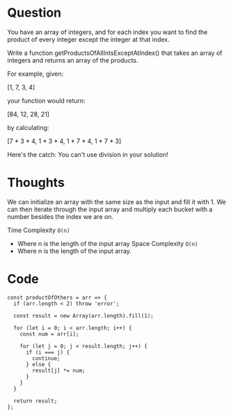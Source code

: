 # Question
You have an array of integers, and for each index you want to find the product of every integer except the integer at that index.

Write a function getProductsOfAllIntsExceptAtIndex() that takes an array of integers and returns an array of the products.

For example, given:

  [1, 7, 3, 4]

your function would return:

  [84, 12, 28, 21]

by calculating:

  [7 * 3 * 4,  1 * 3 * 4,  1 * 7 * 4,  1 * 7 * 3]

Here's the catch: You can't use division in your solution!

# Thoughts
We can initialize an array with the same size as the input and fill it with 1. We can then iterate through the input array and multiply each bucket with a number besides the index we are on.

Time Complexity `O(n)`
- Where n is the length of the input array
Space Complexity `O(n)`
- Where n is the length of the input array.

# Code
```JS
const productOfOthers = arr => {
  if (arr.length < 2) throw 'error';
  
  const result = new Array(arr.length).fill(1);

  for (let i = 0; i < arr.length; i++) {
    const num = arr[i];

    for (let j = 0; j < result.length; j++) {
      if (i === j) {
        continue;
      } else {
        result[j] *= num;
      }
    }
  }

  return result;
};
```